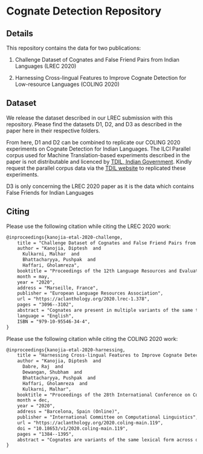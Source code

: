 # Cognate Detection Repository

## Details

This repository contains the data for two publications:

1. Challenge Dataset of Cognates and False Friend Pairs from Indian Languages (LREC 2020)

2. Harnessing Cross-lingual Features to Improve Cognate Detection for Low-resource Languages (COLING 2020)


## Dataset
We release the dataset described in our LREC submission with this repository. Please find the datasets D1, D2, and D3 as described in the paper here in their respective folders.

From here, D1 and D2 can be combined to replicate our COLING 2020 experiments on Cognate Detection for Indian Languages. The ILCI Parallel corpus used for Machine Translation-based experiments described in the paper is not distributable and licenced by [TDIL, Indian Government](http://www.tdil-dc.in/index.php?lang=en). 
Kindly request the parallel corpus data via the [TDIL website](http://www.tdil-dc.in/index.php?lang=en) to replicated these experiments.

D3 is only concerning the LREC 2020 paper as it is the data which contains False Friends for Indian Languages

## Citing
Please use the following citation while citing the LREC 2020 work:

```latex
@inproceedings{kanojia-etal-2020-challenge,
    title = "Challenge Dataset of Cognates and False Friend Pairs from {I}ndian Languages",
    author = "Kanojia, Diptesh  and
      Kulkarni, Malhar  and
      Bhattacharyya, Pushpak  and
      Haffari, Gholamreza",
    booktitle = "Proceedings of the 12th Language Resources and Evaluation Conference",
    month = may,
    year = "2020",
    address = "Marseille, France",
    publisher = "European Language Resources Association",
    url = "https://aclanthology.org/2020.lrec-1.378",
    pages = "3096--3102",
    abstract = "Cognates are present in multiple variants of the same text across different languages (e.g., {``}hund{''} in German and {``}hound{''} in the English language mean {``}dog{''}). They pose a challenge to various Natural Language Processing (NLP) applications such as Machine Translation, Cross-lingual Sense Disambiguation, Computational Phylogenetics, and Information Retrieval. A possible solution to address this challenge is to identify cognates across language pairs. In this paper, we describe the creation of two cognate datasets for twelve Indian languages namely Sanskrit, Hindi, Assamese, Oriya, Kannada, Gujarati, Tamil, Telugu, Punjabi, Bengali, Marathi, and Malayalam. We digitize the cognate data from an Indian language cognate dictionary and utilize linked Indian language Wordnets to generate cognate sets. Additionally, we use the Wordnet data to create a False Friends{'} dataset for eleven language pairs. We also evaluate the efficacy of our dataset using previously available baseline cognate detection approaches. We also perform a manual evaluation with the help of lexicographers and release the curated gold-standard dataset with this paper.",
    language = "English",
    ISBN = "979-10-95546-34-4",
}
```

Please use the following citation while citing the COLING 2020 work:

```latex
@inproceedings{kanojia-etal-2020-harnessing,
    title = "Harnessing Cross-lingual Features to Improve Cognate Detection for Low-resource Languages",
    author = "Kanojia, Diptesh  and
      Dabre, Raj  and
      Dewangan, Shubham  and
      Bhattacharyya, Pushpak  and
      Haffari, Gholamreza  and
      Kulkarni, Malhar",
    booktitle = "Proceedings of the 28th International Conference on Computational Linguistics",
    month = dec,
    year = "2020",
    address = "Barcelona, Spain (Online)",
    publisher = "International Committee on Computational Linguistics",
    url = "https://aclanthology.org/2020.coling-main.119",
    doi = "10.18653/v1/2020.coling-main.119",
    pages = "1384--1395",
    abstract = "Cognates are variants of the same lexical form across different languages; for example {``}fonema{''} in Spanish and {``}phoneme{''} in English are cognates, both of which mean {``}a unit of sound{''}. The task of automatic detection of cognates among any two languages can help downstream NLP tasks such as Cross-lingual Information Retrieval, Computational Phylogenetics, and Machine Translation. In this paper, we demonstrate the use of cross-lingual word embeddings for detecting cognates among fourteen Indian Languages. Our approach introduces the use of context from a knowledge graph to generate improved feature representations for cognate detection. We, then, evaluate the impact of our cognate detection mechanism on neural machine translation (NMT), as a downstream task. We evaluate our methods to detect cognates on a challenging dataset of twelve Indian languages, namely, Sanskrit, Hindi, Assamese, Oriya, Kannada, Gujarati, Tamil, Telugu, Punjabi, Bengali, Marathi, and Malayalam. Additionally, we create evaluation datasets for two more Indian languages, Konkani and Nepali. We observe an improvement of up to 18{\%} points, in terms of F-score, for cognate detection. Furthermore, we observe that cognates extracted using our method help improve NMT quality by up to 2.76 BLEU. We also release our code, newly constructed datasets and cross-lingual models publicly.",
}
```






